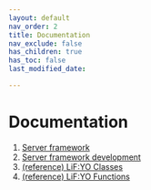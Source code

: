 ```yaml
---
layout: default
nav_order: 2
title: Documentation
nav_exclude: false
has_children: true
has_toc: false
last_modified_date: 

---
```

# Documentation

1. [Server framework](/Docs/server-framework.html)
2. [Server framework development](/Docs/server-framework-development.md.html)
3. [(reference) LiF:YO Classes](/Docs/console-classes.html)
4. [(reference) LiF:YO Functions](/Docs/console-functions.html)